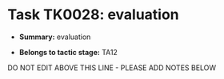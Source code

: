 # Task TK0028: evaluation

* **Summary:** evaluation

* **Belongs to tactic stage:** TA12

DO NOT EDIT ABOVE THIS LINE - PLEASE ADD NOTES BELOW